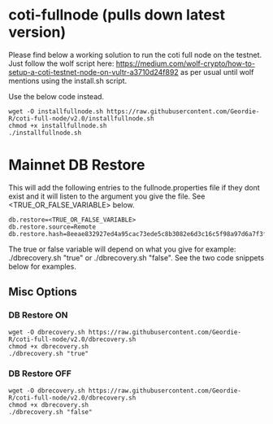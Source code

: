 # coti-fullnode (pulls down latest version)
Please find below a working solution to run the coti full node on the testnet.
Just follow the wolf script here: https://medium.com/wolf-crypto/how-to-setup-a-coti-testnet-node-on-vultr-a3710d24f892 as per usual until wolf mentions using the install.sh script.

Use the below code instead.

```
wget -O installfullnode.sh https://raw.githubusercontent.com/Geordie-R/coti-full-node/v2.0/installfullnode.sh
chmod +x installfullnode.sh
./installfullnode.sh

```

# Mainnet DB Restore

This will add the following entries to the fullnode.properties file if they dont exist and it will listen to the argument you give the file.  See <TRUE_OR_FALSE_VARIABLE> below.
```
db.restore=<TRUE_OR_FALSE_VARIABLE>
db.restore.source=Remote
db.restore.hash=8eeae832927ed4a95cac73ede5c8b3082e6d3c16c5f98a97d6a7f3fa5b9c8ac364b5e7e8c1cf8d8b09bb23003e4029205d0946d676c6c907d6dccbe35dcbac7b
```

The true or false variable will depend on what you give for example: ./dbrecovery.sh "true" or ./dbrecovery.sh "false".  See the two code snippets below for examples.

## Misc Options

### DB Restore ON
```
wget -O dbrecovery.sh https://raw.githubusercontent.com/Geordie-R/coti-full-node/v2.0/dbrecovery.sh
chmod +x dbrecovery.sh
./dbrecovery.sh "true"

```

### DB Restore OFF
```
wget -O dbrecovery.sh https://raw.githubusercontent.com/Geordie-R/coti-full-node/v2.0/dbrecovery.sh
chmod +x dbrecovery.sh
./dbrecovery.sh "false"

```
